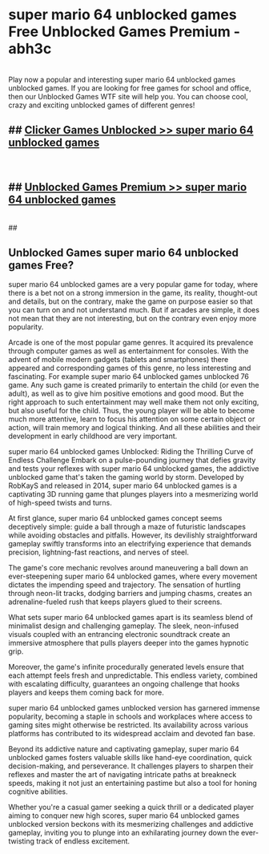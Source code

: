 # super mario 64 unblocked games  Free Unblocked Games Premium - abh3c <br>
<br>
Play now a popular and interesting super mario 64 unblocked games unblocked games. If you are looking for free games for school and office, then our Unblocked Games WTF site will help you. You can choose cool, crazy and exciting unblocked games of different genres!


## ##  [Clicker Games Unblocked >> super mario 64 unblocked games](http://freeplayer.one?title=super_mario_64_unblocked_games&ref=UGames)
  <br>

##  ## [Unblocked Games Premium >> super mario 64 unblocked games](http://freeplayer.one?title=super_mario_64_unblocked_games&ref=UGames)
  <br>
  ##



## Unblocked Games super mario 64 unblocked games Free?

super mario 64 unblocked games are a very popular game for today, where there is a bet not on a strong immersion in the game, its reality, thought-out and details, but on the contrary, make the game on purpose easier so that you can turn on and not understand much. But if arcades are simple, it does not mean that they are not interesting, but on the contrary even enjoy more popularity.

Arcade is one of the most popular game genres. It acquired its prevalence through computer games as well as entertainment for consoles. With the advent of mobile modern gadgets (tablets and smartphones) there appeared and corresponding games of this genre, no less interesting and fascinating. For example super mario 64 unblocked games unblocked 76 game. Any such game is created primarily to entertain the child (or even the adult), as well as to give him positive emotions and good mood. But the right approach to such entertainment may well make them not only exciting, but also useful for the child. Thus, the young player will be able to become much more attentive, learn to focus his attention on some certain object or action, will train memory and logical thinking. And all these abilities and their development in early childhood are very important.

super mario 64 unblocked games Unblocked: Riding the Thrilling Curve of Endless Challenge
Embark on a pulse-pounding journey that defies gravity and tests your reflexes with super mario 64 unblocked games, the addictive unblocked game that's taken the gaming world by storm. Developed by RobKayS and released in 2014, super mario 64 unblocked games is a captivating 3D running game that plunges players into a mesmerizing world of high-speed twists and turns.

At first glance, super mario 64 unblocked games concept seems deceptively simple: guide a ball through a maze of futuristic landscapes while avoiding obstacles and pitfalls. However, its devilishly straightforward gameplay swiftly transforms into an electrifying experience that demands precision, lightning-fast reactions, and nerves of steel.

The game's core mechanic revolves around maneuvering a ball down an ever-steepening super mario 64 unblocked games, where every movement dictates the impending speed and trajectory. The sensation of hurtling through neon-lit tracks, dodging barriers and jumping chasms, creates an adrenaline-fueled rush that keeps players glued to their screens.

What sets super mario 64 unblocked games apart is its seamless blend of minimalist design and challenging gameplay. The sleek, neon-infused visuals coupled with an entrancing electronic soundtrack create an immersive atmosphere that pulls players deeper into the games hypnotic grip.

Moreover, the game's infinite procedurally generated levels ensure that each attempt feels fresh and unpredictable. This endless variety, combined with escalating difficulty, guarantees an ongoing challenge that hooks players and keeps them coming back for more.

super mario 64 unblocked games unblocked version has garnered immense popularity, becoming a staple in schools and workplaces where access to gaming sites might otherwise be restricted. Its availability across various platforms has contributed to its widespread acclaim and devoted fan base.

Beyond its addictive nature and captivating gameplay, super mario 64 unblocked games fosters valuable skills like hand-eye coordination, quick decision-making, and perseverance. It challenges players to sharpen their reflexes and master the art of navigating intricate paths at breakneck speeds, making it not just an entertaining pastime but also a tool for honing cognitive abilities.

Whether you're a casual gamer seeking a quick thrill or a dedicated player aiming to conquer new high scores, super mario 64 unblocked games unblocked version beckons with its mesmerizing challenges and addictive gameplay, inviting you to plunge into an exhilarating journey down the ever-twisting track of endless excitement.